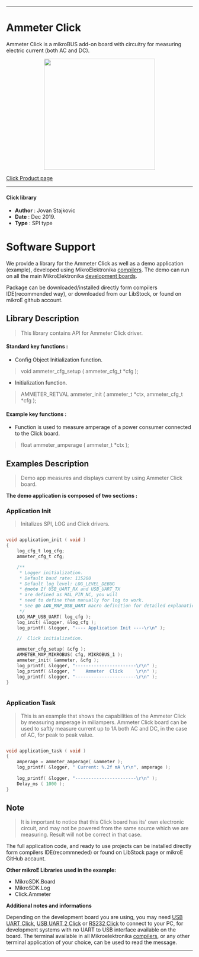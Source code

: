 
---
# Ammeter Click

Ammeter Click is a mikroBUS add-on board with circuitry for measuring electric current (both AC and DC).

<p align="center">
  <img src="https://download.mikroe.com/images/click_for_ide/ammeter_click.png" height=300px>
</p>

[Click Product page](https://www.mikroe.com/ammeter-click)

---


#### Click library 

- **Author**        : Jovan Stajkovic
- **Date**          : Dec 2019.
- **Type**          : SPI type


# Software Support

We provide a library for the Ammeter Click 
as well as a demo application (example), developed using MikroElektronika 
[compilers](https://shop.mikroe.com/compilers). 
The demo can run on all the main MikroElektronika [development boards](https://shop.mikroe.com/development-boards).

Package can be downloaded/installed directly form compilers IDE(recommended way), or downloaded from our LibStock, or found on mikroE github account. 

## Library Description

> This library contains API for Ammeter Click driver.

#### Standard key functions :

- Config Object Initialization function.
> void ammeter_cfg_setup ( ammeter_cfg_t *cfg ); 
 
- Initialization function.
> AMMETER_RETVAL ammeter_init ( ammeter_t *ctx, ammeter_cfg_t *cfg );


#### Example key functions :

- Function is used to measure amperage of a power consumer connected to the Click board.
> float ammeter_amperage ( ammeter_t *ctx );

## Examples Description

> 
> Demo app measures and displays current by using Ammeter Click board.
> 

**The demo application is composed of two sections :**

### Application Init 

>
> Initalizes SPI, LOG and Click drivers.
> 

```c

void application_init ( void )
{
    log_cfg_t log_cfg;
    ammeter_cfg_t cfg;

    /** 
     * Logger initialization.
     * Default baud rate: 115200
     * Default log level: LOG_LEVEL_DEBUG
     * @note If USB_UART_RX and USB_UART_TX 
     * are defined as HAL_PIN_NC, you will 
     * need to define them manually for log to work. 
     * See @b LOG_MAP_USB_UART macro definition for detailed explanation.
     */
    LOG_MAP_USB_UART( log_cfg );
    log_init( &logger, &log_cfg );
    log_printf( &logger, "---- Application Init ----\r\n" );

    //  Click initialization.

    ammeter_cfg_setup( &cfg );
    AMMETER_MAP_MIKROBUS( cfg, MIKROBUS_1 );
    ammeter_init( &ammeter, &cfg );
    log_printf( &logger, "-----------------------\r\n" );
    log_printf( &logger, "    Ammeter  Click     \r\n" );
    log_printf( &logger, "-----------------------\r\n" );
}
  
```

### Application Task

>
> This is an example that shows the capabilities of the Ammeter Click by 
  measuring amperage in miliampers. Ammeter Click board can be used to saftly 
  measure current up to 1A both AC and DC, in the case of AC, for peak to peak value.
> 

```c

void application_task ( void )
{
    amperage = ammeter_amperage( &ammeter );
    log_printf( &logger, " Current: %.2f mA \r\n", amperage );
    
    log_printf( &logger, "-----------------------\r\n" );
    Delay_ms ( 1000 );
}  

```

## Note

> 
> It is important to notice that this Click board has its' own electronic 
  circuit, and may not be powered from the same source which we are measuring.
  Result will not be correct in that case.
> 

The full application code, and ready to use projects can be  installed directly form compilers IDE(recommneded) or found on LibStock page or mikroE GitHub accaunt.

**Other mikroE Libraries used in the example:** 

- MikroSDK.Board
- MikroSDK.Log
- Click.Ammeter

**Additional notes and informations**

Depending on the development board you are using, you may need 
[USB UART Click](https://shop.mikroe.com/usb-uart-click), 
[USB UART 2 Click](https://shop.mikroe.com/usb-uart-2-click) or 
[RS232 Click](https://shop.mikroe.com/rs232-click) to connect to your PC, for 
development systems with no UART to USB interface available on the board. The 
terminal available in all Mikroelektronika 
[compilers](https://shop.mikroe.com/compilers), or any other terminal application 
of your choice, can be used to read the message.



---
